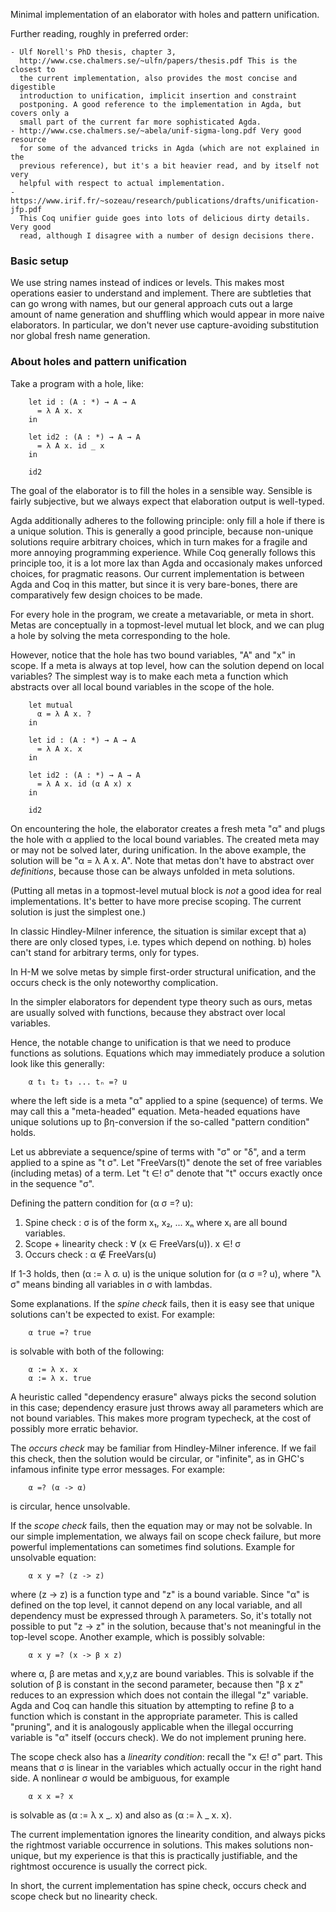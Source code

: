 
Minimal implementation of an elaborator with holes and pattern unification.

Further reading, roughly in preferred order:

    - Ulf Norell's PhD thesis, chapter 3,
      http://www.cse.chalmers.se/~ulfn/papers/thesis.pdf This is the closest to
      the current implementation, also provides the most concise and digestible
      introduction to unification, implicit insertion and constraint
      postponing. A good reference to the implementation in Agda, but covers only a
      small part of the current far more sophisticated Agda.
    - http://www.cse.chalmers.se/~abela/unif-sigma-long.pdf Very good resource
      for some of the advanced tricks in Agda (which are not explained in the
      previous reference), but it's a bit heavier read, and by itself not very
      helpful with respect to actual implementation.
    - https://www.irif.fr/~sozeau/research/publications/drafts/unification-jfp.pdf
      This Coq unifier guide goes into lots of delicious dirty details. Very good
      read, although I disagree with a number of design decisions there.


### Basic setup

We use string names instead of indices or levels. This makes most operations
easier to understand and implement. There are subtleties that can go wrong with
names, but our general approach cuts out a large amount of name generation and
shuffling which would appear in more naive elaborators. In particular, we don't
never use capture-avoiding substitution nor global fresh name generation.


### About holes and pattern unification


Take a program with a hole, like:

~~~
    let id : (A : *) → A → A
      = λ A x. x
    in

    let id2 : (A : *) → A → A
      = λ A x. id _ x
    in

    id2
~~~

The goal of the elaborator is to fill the holes in a sensible way. Sensible is
fairly subjective, but we always expect that elaboration output is well-typed.

Agda additionally adheres to the following principle: only fill a hole if there
is a unique solution. This is generally a good principle, because non-unique
solutions require arbitrary choices, which in turn makes for a fragile and more
annoying programming experience. While Coq generally follows this principle too,
it is a lot more lax than Agda and occasionaly makes unforced choices, for
pragmatic reasons. Our current implementation is between Agda and Coq in this
matter, but since it is very bare-bones, there are comparatively few design choices
to be made.

For every hole in the program, we create a metavariable, or meta in short.
Metas are conceptually in a topmost-level mutual let block, and we can plug a
hole by solving the meta corresponding to the hole.

However, notice that the hole has two bound variables, "A" and "x" in scope. If
a meta is always at top level, how can the solution depend on local variables?
The simplest way is to make each meta a function which abstracts over all local
bound variables in the scope of the hole.

~~~
    let mutual
      α = λ A x. ?
    in

    let id : (A : *) → A → A
      = λ A x. x
    in

    let id2 : (A : *) → A → A
      = λ A x. id (α A x) x
    in

    id2
~~~

On encountering the hole, the elaborator creates a fresh meta "α" and
plugs the hole with α applied to the local bound variables. The created meta
may or may not be solved later, during unification. In the above example,
the solution will be "α = λ A x. A". Note that metas don't have to abstract
over *definitions*, because those can be always unfolded in meta solutions.

(Putting all metas in a topmost-level mutual block is *not* a good idea
for real implementations. It's better to have more precise scoping. The current
solution is just the simplest one.)

In classic Hindley-Milner inference, the situation is similar except that
  a) there are only closed types, i.e. types which depend on nothing.
  b) holes can't stand for arbitrary terms, only for types.

In H-M we solve metas by simple first-order structural unification, and
the occurs check is the only noteworthy complication.

In the simpler elaborators for dependent type theory such as ours, metas are
usually solved with functions, because they abstract over local variables.

Hence, the notable change to unification is that we need to produce functions as
solutions. Equations which may immediately produce a solution look like this
generally:

~~~
    α t₁ t₂ t₃ ... tₙ =? u
~~~

where the left side is a meta "α" applied to a spine (sequence) of terms. We may
call this a "meta-headed" equation. Meta-headed equations have unique solutions
up to βη-conversion if the so-called "pattern condition" holds.

Let us abbreviate a sequence/spine of terms with "σ" or "δ", and a term applied
to a spine as "t σ". Let "FreeVars(t)" denote the set of free variables
(including metas) of a term. Let "t ∈! σ" denote that "t" occurs exactly once in
the sequence "σ".

Defining the pattern condition for (α σ =? u):

  1. Spine check              : σ is of the form x₁, x₂, ... xₙ where xᵢ are all bound variables.
  2. Scope + linearity check  : ∀ (x ∈ FreeVars(u)). x ∈! σ
  3. Occurs check             : α ∉ FreeVars(u)

If 1-3 holds, then (α := λ σ. u) is the unique solution for (α σ =? u), where "λ σ" means
binding all variables in σ with lambdas.

Some explanations. If the *spine check* fails, then it is easy see that unique solutions
can't be expected to exist. For example:

~~~
    α true =? true
~~~

is solvable with both of the following:

~~~
    α := λ x. x
    α := λ x. true
~~~

A heuristic called "dependency erasure" always picks the second solution in this case;
dependency erasure just throws away all parameters which are not bound variables. This
makes more program typecheck, at the cost of possibly more erratic behavior.

The *occurs check* may be familiar from Hindley-Milner inference. If we fail
this check, then the solution would be circular, or "infinite", as in GHC's
infamous infinite type error messages. For example:

~~~
    α =? (α -> α)
~~~

is circular, hence unsolvable.

If the *scope check* fails, then the equation may or may not be solvable. In our simple
implementation, we always fail on scope check failure, but more powerful implementations
can sometimes find solutions. Example for unsolvable equation:

~~~
    α x y =? (z -> z)
~~~

where (z -> z) is a function type and "z" is a bound variable. Since "α" is
defined on the top level, it cannot depend on any local variable, and all
dependency must be expressed through λ parameters. So, it's totally not possible
to put "z -> z" in the solution, because that's not meaningful in the top-level
scope. Another example, which is possibly solvable:

~~~
    α x y =? (x -> β x z)
~~~

where α, β are metas and x,y,z are bound variables. This is solvable if the
solution of β is constant in the second parameter, because then "β x z" reduces
to an expression which does not contain the illegal "z" variable. Agda and Coq
can handle this situation by attempting to refine β to a function which is
constant in the appropriate parameter. This is called "pruning", and it is
analogously applicable when the illegal occurring variable is "α" itself (occurs
check). We do not implement pruning here.

The scope check also has a *linearity condition*: recall the "x ∈! σ" part.
This means that σ is linear in the variables which actually occur in the
right hand side. A nonlinear σ would be ambiguous, for example

~~~
    α x x =? x
~~~

is solvable as (α := λ x _. x) and also as (α := λ _ x. x).

The current implementation ignores the linearity condition, and always picks the
rightmost variable occurrence in solutions. This makes solutions non-unique, but
my experience is that this is practically justifiable, and the rightmost occurence
is usually the correct pick.

In short, the current implementation has spine check, occurs check and scope check
but no linearity check.
